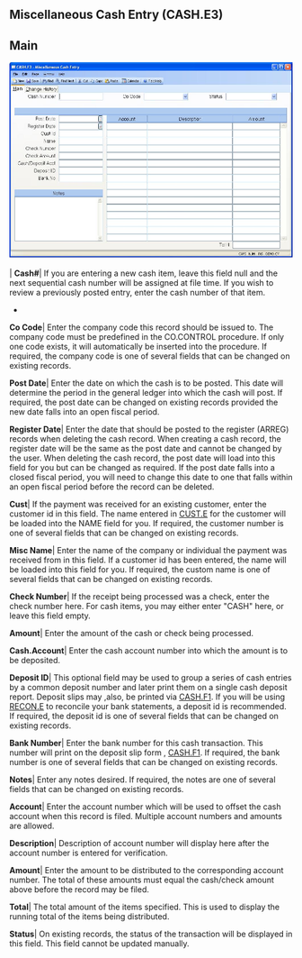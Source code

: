 ## Miscellaneous Cash Entry (CASH.E3)
<PageHeader />

## Main

![](./CASH-E3-1.jpg)

| **Cash#**|  If you are entering a new cash item, leave this field null and
the next sequential cash number will be assigned at file time. If you wish to
review a previously posted entry, enter the cash number of that item.

-  
**Co Code**|  Enter the company code this record should be issued to. The
company code must be predefined in the CO.CONTROL procedure. If only one code
exists, it will automatically be inserted into the procedure. If required, the
company code is one of several fields that can be changed on existing records.

**Post Date**|  Enter the date on which the cash is to be posted. This date
will determine the period in the general ledger into which the cash will post.
If required, the post date can be changed on existing records provided the new
date falls into an open fiscal period.

**Register Date**|  Enter the date that should be posted to the register
(ARREG) records when deleting the cash record. When creating a cash record,
the register date will be the same as the post date and cannot be changed by
the user. When deleting the cash record, the post date will load into this
field for you but can be changed as required. If the post date falls into a
closed fiscal period, you will need to change this date to one that falls
within an open fiscal period before the record can be deleted.

**Cust**|  If the payment was received for an existing customer, enter the
customer id in this field. The name entered in [CUST.E](../CUST-E/README.md) for the
customer will be loaded into the NAME field for you. If required, the customer
number is one of several fields that can be changed on existing records.

**Misc Name**|  Enter the name of the company or individual the payment was
received from in this field. If a customer id has been entered, the name will
be loaded into this field for you. If required, the custom name is one of
several fields that can be changed on existing records.

**Check Number**|  If the receipt being processed was a check, enter the check
number here. For cash items, you may either enter "CASH" here, or leave this
field empty.

**Amount**|  Enter the amount of the cash or check being processed.

**Cash.Account**|  Enter the cash account number into which the amount is to
be deposited.

**Deposit ID**|  This optional field may be used to group a series of cash
entries by a common deposit number and later print them on a single cash
deposit report. Deposit slips may ,also, be printed via
[CASH.F1](../CASH-F1/README.md). If you will be using [RECON.E](../RECON-E/README.md) to
reconcile your bank statements, a deposit id is recommended. If required, the
deposit id is one of several fields that can be changed on existing records.

**Bank Number**|  Enter the bank number for this cash transaction. This number
will print on the deposit slip form , [CASH.F1](../CASH-F1/README.md). If required, the
bank number is one of several fields that can be changed on existing records.

**Notes**|  Enter any notes desired. If required, the notes are one of several
fields that can be changed on existing records.

**Account**|  Enter the account number which will be used to offset the cash
account when this record is filed. Multiple account numbers and amounts are
allowed.

**Description**|  Description of account number will display here after the
account number is entered for verification.

**Amount**|  Enter the amount to be distributed to the corresponding account
number. The total of these amounts must equal the cash/check amount above
before the record may be filed.

**Total**|  The total amount of the items specified. This is used to display
the running total of the items being distributed.

**Status**|  On existing records, the status of the transaction will be
displayed in this field. This field cannot be updated manually.


<badge text= "Version 8.10.57 " vertical="middle" />

<PageFooter />
